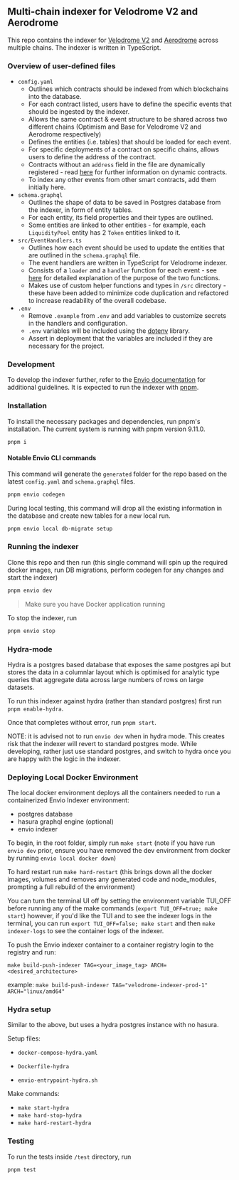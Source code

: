 ## Multi-chain indexer for Velodrome V2 and Aerodrome

This repo contains the indexer for [Velodrome V2](https://velodrome.finance/) and
[Aerodrome](https://aerodrome.finance/) across multiple chains.
The indexer is written in TypeScript.

### Overview of user-defined files

- `config.yaml`
  - Outlines which contracts should be indexed from which blockchains into the database.
  - For each contract listed, users have to define the specific events that should be ingested by the indexer.
  - Allows the same contract & event structure to be shared across two different chains (Optimism and Base for Velodrome V2 and Aerodrome respectively)
  - Defines the entities (i.e. tables) that should be loaded for each event.
  - For specific deployments of a contract on specific chains, allows users to define the address of the contract.
  - Contracts without an `address` field in the file are dynamically registered - read [here](https://docs.envio.dev/docs/dynamic-contracts) for further information on dynamic contracts.
  - To index any other events from other smart contracts, add them initially here.
- `schema.graphql`
  - Outlines the shape of data to be saved in Postgres database from the indexer, in form of entity tables.
  - For each entity, its field properties and their types are outlined.
  - Some entities are linked to other entities - for example, each `LiquidityPool` entity has 2 `Token` entities linked to it.
- `src/EventHandlers.ts`
  - Outlines how each event should be used to update the entities that are outlined in the `schema.graphql` file.
  - The event handlers are written in TypeScript for Velodrome indexer.
  - Consists of a `loader` and a `handler` function for each event - see [here](https://docs.envio.dev/docs/event-handlers) for detailed explanation of the purpose of the two functions.
  - Makes use of custom helper functions and types in `/src` directory - these have been added to minimize code duplication and refactored to increase readability of the overall codebase.
- `.env`
  - Remove `.example` from `.env` and add variables to customize secrets in the handlers and configuration.
  - `.env` variables will be included using the [dotenv](https://www.dotenv.org/docs/) library.
  - Assert in deployment that the variables are included if they are necessary for the project.

### Development

To develop the indexer further, refer to the [Envio documentation](https://docs.envio.dev/docs/overview) for additional guidelines. It is expected to run the
indexer with [pnpm](https://pnpm.io/).

### Installation

To install the necessary packages and dependencies, run pnpm's installation. The current system
is running with pnpm version 9.11.0.

```bash
pnpm i
```

#### Notable Envio CLI commands

This command will generate the `generated` folder for the repo based on the latest `config.yaml` and `schema.graphql` files.

```bash
pnpm envio codegen
```

During local testing, this command will drop all the existing information in the database and create new tables for a new local run.

```bash
pnpm envio local db-migrate setup
```

### Running the indexer

Clone this repo and then run (this single command will spin up the required docker images, run DB migrations, perform codegen for any changes and start the indexer)

```bash
pnpm envio dev
```

> Make sure you have Docker application running

To stop the indexer, run

```bash
pnpm envio stop
```
### Hydra-mode

Hydra is a postgres based database that exposes the same postgres api but stores the data in a columnlar layout which is optimised for analytic type queries that aggregate data across large numbers of rows on large datasets.

To run this indexer against hydra (rather than standard postgres) first run `pnpm enable-hydra`.

Once that completes without error, run `pnpm start`. 

NOTE: it is advised not to run `envio dev` when in hydra mode. This creates risk that the indexer will revert to standard postgres mode. While developing, rather just use standard postgres, and switch to hydra once you are happy with the logic in the indexer.


### Deploying Local Docker Environment

The local docker environment deploys all the containers needed to run a containerized Envio Indexer environment:

- postgres database
- hasura graphql engine (optional)
- envio indexer

To begin, in the root folder, simply run `make start` (note if you have run `envio dev` prior, ensure you have removed the dev environment from docker by running `envio local docker down`)

To hard restart run `make hard-restart` (this brings down all the docker images, volumes and removes any generated code and node_modules, prompting a full rebuild of the environment)

You can turn the terminal UI off by setting the environment variable TUI_OFF before running any of the make commands (`export TUI_OFF=true; make start`) however, if you'd like the TUI and to see the indexer logs in the terminal, you can run `export TUI_OFF=false; make start` and then `make indexer-logs` to see the container logs of the indexer.


To push the Envio indexer container to a container registry login to the registry and run:

`make build-push-indexer TAG=<your_image_tag> ARCH=<desired_architecture>`

example: `make build-push-indexer TAG="velodrome-indexer-prod-1" ARCH="linux/amd64"`


### Hydra setup

Similar to the above, but uses a hydra postgres instance with no hasura.

Setup files:

- `docker-compose-hydra.yaml`
- `Dockerfile-hydra`

- `envio-entrypoint-hydra.sh`

Make commands:
- `make start-hydra`
- `make hard-stop-hydra`
- `make hard-restart-hydra`

### Testing

To run the tests inside `/test` directory, run

```bash
pnpm test
```
